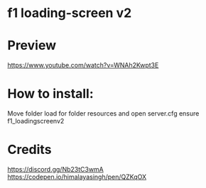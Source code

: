 # f1 loading-screen v2

# Preview 
https://www.youtube.com/watch?v=WNAh2Kwpt3E

# How to install:
 Move folder load for folder resources and open server.cfg 
ensure f1_loadingscreenv2

# Credits 
https://discord.gg/Nb23tC3wmA
https://codepen.io/himalayasingh/pen/QZKqOX
